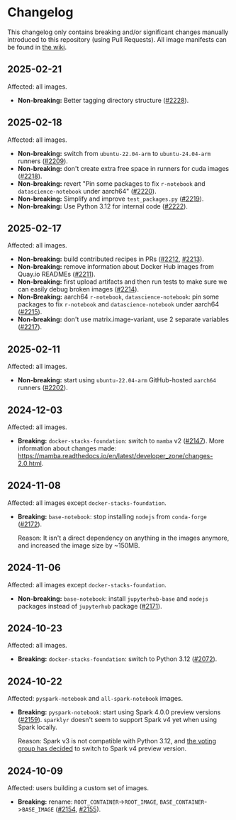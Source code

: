 # Changelog

This changelog only contains breaking and/or significant changes manually introduced to this repository (using Pull Requests).
All image manifests can be found in [the wiki](https://github.com/jupyter/docker-stacks/wiki).

## 2025-02-21

Affected: all images.

- **Non-breaking:** Better tagging directory structure ([#2228](https://github.com/jupyter/docker-stacks/pull/2228)).

## 2025-02-18

Affected: all images.

- **Non-breaking:** switch from `ubuntu-22.04-arm` to `ubuntu-24.04-arm` runners ([#2209](https://github.com/jupyter/docker-stacks/pull/2209)).
- **Non-breaking:** don't create extra free space in runners for cuda images ([#2218](https://github.com/jupyter/docker-stacks/pull/2218)).
- **Non-breaking:** revert "Pin some packages to fix `r-notebook` and `datascience-notebook` under aarch64" ([#2220](https://github.com/jupyter/docker-stacks/pull/2220)).
- **Non-breaking:** Simplify and improve `test_packages.py` ([#2219](https://github.com/jupyter/docker-stacks/pull/2219)).
- **Non-breaking:** Use Python 3.12 for internal code ([#2222](https://github.com/jupyter/docker-stacks/pull/2222)).

## 2025-02-17

Affected: all images.

- **Non-breaking:** build contributed recipes in PRs ([#2212](https://github.com/jupyter/docker-stacks/pull/2212), [#2213](https://github.com/jupyter/docker-stacks/pull/2213)).
- **Non-breaking:** remove information about Docker Hub images from Quay.io READMEs ([#2211](https://github.com/jupyter/docker-stacks/pull/2211)).
- **Non-breaking:** first upload artifacts and then run tests to make sure we can easily debug broken images ([#2214](https://github.com/jupyter/docker-stacks/pull/2214)).
- **Non-Breaking:** aarch64 `r-notebook`, `datascience-notebook`: pin some packages to fix `r-notebook` and `datascience-notebook` under aarch64 ([#2215](https://github.com/jupyter/docker-stacks/pull/2215)).
- **Non-breaking:** don't use matrix.image-variant, use 2 separate variables ([#2217](https://github.com/jupyter/docker-stacks/pull/2217)).

## 2025-02-11

Affected: all images.

- **Non-breaking:** start using `ubuntu-22.04-arm` GitHub-hosted `aarch64` runners ([#2202](https://github.com/jupyter/docker-stacks/pull/2202)).

## 2024-12-03

Affected: all images.

- **Breaking:** `docker-stacks-foundation`: switch to `mamba` v2 ([#2147](https://github.com/jupyter/docker-stacks/pull/2147)).
  More information about changes made: <https://mamba.readthedocs.io/en/latest/developer_zone/changes-2.0.html>.

## 2024-11-08

Affected: all images except `docker-stacks-foundation`.

- **Breaking:** `base-notebook`: stop installing `nodejs` from `conda-forge` ([#2172](https://github.com/jupyter/docker-stacks/pull/2172)).

  Reason: It isn't a direct dependency on anything in the images anymore, and increased the image size by ~150MB.

## 2024-11-06

Affected: all images except `docker-stacks-foundation`.

- **Non-breaking:** `base-notebook`: install `jupyterhub-base` and `nodejs` packages instead of `jupyterhub` package ([#2171](https://github.com/jupyter/docker-stacks/pull/2171)).

## 2024-10-23

Affected: all images.

- **Breaking:** `docker-stacks-foundation`: switch to Python 3.12 ([#2072](https://github.com/jupyter/docker-stacks/pull/2072)).

## 2024-10-22

Affected: `pyspark-notebook` and `all-spark-notebook` images.

- **Breaking:** `pyspark-notebook`: start using Spark 4.0.0 preview versions ([#2159](https://github.com/jupyter/docker-stacks/pull/2159)).
  `sparklyr` doesn't seem to support Spark v4 yet when using Spark locally.

  Reason: Spark v3 is not compatible with Python 3.12, and [the voting group has decided](https://github.com/jupyter/docker-stacks/pull/2072#issuecomment-2414123851) to switch to Spark v4 preview version.

## 2024-10-09

Affected: users building a custom set of images.

- **Breaking:** rename: `ROOT_CONTAINER`->`ROOT_IMAGE`, `BASE_CONTAINER`->`BASE_IMAGE` ([#2154](https://github.com/jupyter/docker-stacks/issues/2154), [#2155](https://github.com/jupyter/docker-stacks/pull/2155)).
